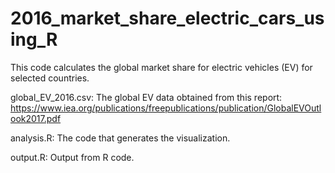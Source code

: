 # 2016_market_share_electric_cars_using_R

This code calculates the global market share for electric vehicles (EV) for selected countries.

global_EV_2016.csv: The global EV data obtained from this report: https://www.iea.org/publications/freepublications/publication/GlobalEVOutlook2017.pdf

analysis.R: The code that generates the visualization.

output.R: Output from R code.
